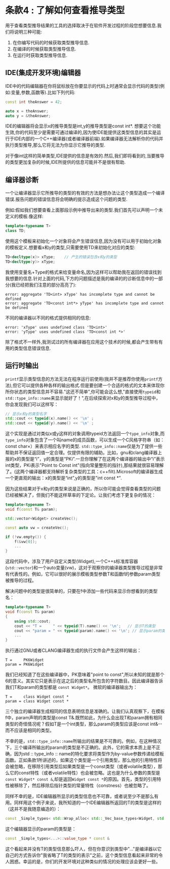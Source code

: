 # 条款4 : 了解如何查看推导类型
用于查看类型推导结果的工具的选择取决于在软件开发过程的阶段您想要信息.我们将说明三种可能:
1. 在你编写代码的时候获取类型推导信息. 
2. 在编译的时候获取类型推导信息. 
3. 在运行时获取类型推导信息.

## IDE(集成开发环境)编辑器
IDE中的代码编辑器在你将鼠标放在你要显示的代码上时通常会显示代码的类型(例如:变量,参数,函数等).比如下列代码:
``` cpp
const int theAnswer = 42;

auto x = theAnswer;
auto y = &theAnswer;
```
IDE的编辑器将会显示x的推导类型是int,y的推导类型是const int*.
想要这个功能生效,你的代码至少是需要可通过编译的,因为使IDE能提供这类型信息的其实是运行于IDE内部的一个C++编译器(或者编译器前端).如果编译器无法解析你的代码并执行类型推导,那么它将无法为你显示它推导的类型.

对于像int这样的简单类型,IDE提供的信息是有效的.然后,我们即将看到的,当要推导的类型更加复杂的时候,IDE所提供的信息可能并不是很有帮助.

## 编译器诊断
一个让编译器显示它所推导的类型的有效的方法是想办法让这个类型造成一个编译错误.报告问题的错误信息将会明确的提示造成这个问题的类型.

例如:假如我们想要查看上面那段示例中推导出来的类型.我们首先可以声明一个未定义的模板.像这样:
``` cpp
template<typename T>
class TD;

```
使用这个模板来初始化一个对象将会产生错误信息,因为没有可以用于初始化对象的模板定义.想要看x和y的类型,只需要使用TD来初始化对应的类型:
``` cpp 
TD<decltype(x)> xType;    // 产生的错误包含x和y的类型
TD<decltype(y)> xType;
```
我使用变量名+Type的格式来给变量命名,因为这样可以帮助我在返回的错误找到我想要的信息.针对上面的代码,下方的问题描述是我的编译的的诊断信息中的一部分(我已经把我们注意的部分高亮了):
``` 
error: aggregate 'TD<int> xType' has incomplete type and cannot be defined
error: aggregate 'TD<const int*> yType' has incomplete type and cannot be defined
```
不同的编译器以不同的格式提供相同的信息:
``` 
error: 'xType' uses undefined class 'TD<int>'
error: 'yType' uses undefined class 'TD<const int *>'
```

除了格式不一样外,我测试过的所有编译器在应用这个技术的时候,都会产生带有有用的类型信息错误信息.

## 运行时输出
`printf`显示类型信息的方法无法在程序运行前使用(我并不是推荐你使用`printf`方法),但它可以提供各种各样的输出格式.但是要创建一个合适的格式的文本来体现你所你状态的类型信息并不容易."这还不简单",你可能会这么想,"直接使用`typeid`和`std::type_info::name`来显示就好了！",在后续探索对x和y的类型推导过程中，你会发现我们可以这样写：
``` cpp
// 显示x和y的类型名字 
std::cout << typeid(x).name() << '\n' ;
std::cout << typeid(y).name() << '\n' ;
```
这个实现是通过对类似x或y这样的对象调用typeid方法返回一个`type_info`对象,而`type_info`对象包含了一个叫name的成员函数，可以生成一个C风格字符串（如：const char×）来表示相应名字的类型.
`std::type_info::name`仅是为了提供一些帮助并不保证返回值一定合理。仅提供有限的辅助。比如，gnu和clang编译器上报的x的类型是“i”，y的类型是“PKi”.一旦你理解了在这两个编译器的输出中“i”表示int类型，PKi表示"Point to Const int"(指向常量整形的指针),那结果就很容易理解了。(这两个编译器都支持解析复杂类型的工具：c++filt).Microsoft的编译器生成一个更直观的输出：x的类型是“int”,y的类型是"int const *".

因为这些结果对于x和y的类型来说是正确的，所以你可能会觉得查看类型的问题已经被解决了，但我们不能这样草率的下定论。让我们考虑下更复杂的情况：

``` cpp
template<typename T>
void f(const T& param);

std::vector<Widget> createVec();

const auto vw = createVec();

if (!vw.empty()) {
	f(&vw[0]);
	...
}
```

这段代码中，涉及了用户自定义类型(Widget),一个C++s标准库容器(`std::vector`)和一个auto变量(vw)，这对于观察你的编译器类型推导过程是非常有代表性的。例如，它可以很好的展示模板类型参数T和函数f的参数param类型被推导的过程。

解决问题中的类型是很简单的，只要在f中添加一些代码来显示你想看到的类型名：
``` cpp
template<typename T>
void f(const T& param)
{
	using std::cout;
	cout << "T =     " << typeid(T).name() << '\n';   // 显示T的类型
	cout << "param = " << typeid(param).name() << '\n'; // 显示param的类型
	...
}
```

执行通过GNU或者CLANG编译器生成的执行文件会产生这样的输出：
``` 
T =     PK6Widget
param = PK6Widget
```
我们已经知道了在这些编译器中，PK意味着"point to const",所以未知的就是那个6的意义。其实它只是表示在这之后的类型名所包含的字符数目。因此编译器告诉我们T和param的类型都是 `const Widget*`。
微软的编译器输出为：
```
T =     class Widget const *
param = class Widget const *
```
三个独立的编译器生成相同的信息表明信息是准确的。让我们认真观察下，在模板f中，param声明的类型是const T&.既然如此，为什么会出现T和param拥有相同类型的奇怪情况呢？假如T是一个int类型，那么param的类型应该是const int&--而不应该是相同的类型。

不幸的是，`std::type_info::name`所输出的结果是不可靠的。例如，在这种情况下，三个编译所输出的param的类型是不正确的。此外，它的需求本质上是不正确，因为std :: type_info :: name的特化要求将类型作为by-value参数传递给模板函数。正如条款1所讲述的，如果这个类型是一个引用类型，那么他的引用特性将会被忽略，在移除引用类型后如果类型是一个const类型（或者volatile类型），那么它的const特性（或者volatile特性）也会被忽略。这也是为什么参数的类型是`const Widget* const &`,却是返回`Widget const *`的原因。首先，类型的引用特性被移除了，然后移除后指针类型的常量特性（constness）也被忽略了。

同样不幸的是，IDE编辑器所显示的类型信息也不可靠，或者说至少不是那么有用。同样用这个例子来说，我所知道的一个IDE编辑器所返回的T的类型是这样的（这并不是我随意编造的）：
``` cpp 
const _Simple_types< std::Wrap_alloc< std::_Vec_base_types<Widget, std::allocator<Widget>>::_Alloc >::value_type >::value_type *
```
这个编辑器显示的param的类型是：
``` cpp 
const _Simple_types<...>::value_type * const &
```
这个看起来并没有T的类型信息那么吓人，但在你意识到类型中"..."是编译器以它自己的方式告诉你"我省略了T的类型的表示"之前，这个类型信息看起来非常的令人困惑。幸运的是，你们的开发环境对这种类似的情况的处理应该会更好一些。
